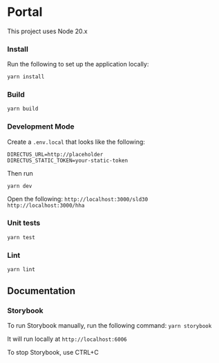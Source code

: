 # Portal

This project uses Node 20.x

### Install
Run the following to set up the application locally:
```bash
yarn install
```

### Build
```bash
yarn build
```

### Development Mode

Create a `.env.local` that looks like the following:
```
DIRECTUS_URL=http://placeholder
DIRECTUS_STATIC_TOKEN=your-static-token
```
Then run
```bash
yarn dev
```
Open the following:
`http://localhost:3000/sld30`
`http://localhost:3000/hha`

### Unit tests
```bash
yarn test
```

### Lint
```bash
yarn lint
```

## Documentation

### Storybook
To run Storybook manually, run the following command:
`yarn storybook`

It will run locally at `http://localhost:6006`


To stop Storybook, use CTRL+C
